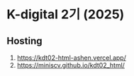 # K-digital 2기 (2025)
## Hosting
1. https://kdt02-html-ashen.vercel.app/
2. https://miniscv.github.io/kdt02_html/
